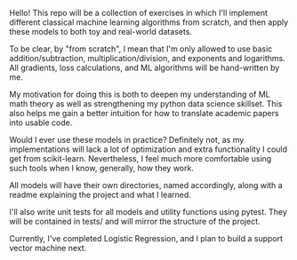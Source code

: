Hello! This repo will be a collection of exercises in which I'll implement different classical machine learning algorithms from scratch, and then apply these models to both toy and real-world datasets.

To be clear, by "from scratch", I mean that I'm only allowed to use basic addition/subtraction, multiplication/division, and exponents and logarithms. All gradients, loss calculations, and ML algorithms will be hand-written by me. 

My motivation for doing this is both to deepen my understanding of ML math theory as well as strengthening my python data science skillset. This also helps me gain a better intuition for how to translate academic papers into usable code.

Would I ever use these models in practice? Definitely not, as my implementations will lack a lot of optimization and extra functionality I could get from scikit-learn. Nevertheless, I feel much more comfortable using such tools when I know, generally, how they work. 

All models will have their own directories, named accordingly, along with a readme explaining the project and what I learned.

I'll also write unit tests for all models and utility functions using pytest. They will be contained in tests/ and will mirror the structure of the project.

Currently, I've completed Logistic Regression, and I plan to build a support vector machine next. 
